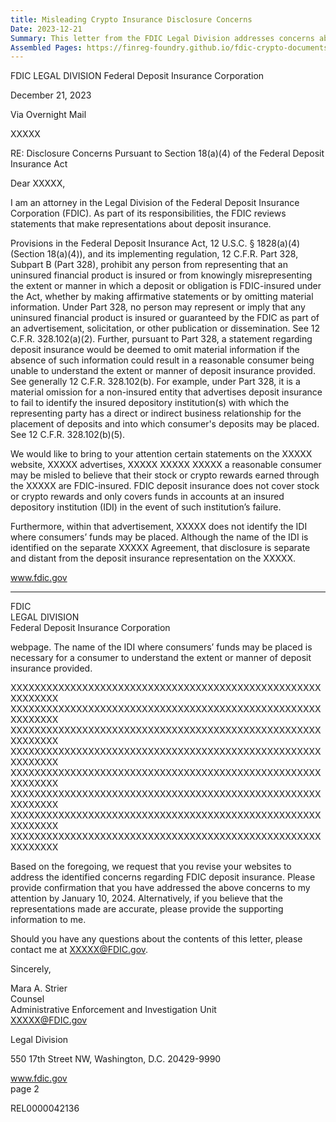```yaml
---
title: Misleading Crypto Insurance Disclosure Concerns
Date: 2023-12-21
Summary: This letter from the FDIC Legal Division addresses concerns about potentially misleading deposit insurance representations on a company's website. The FDIC attorney cites Section 18(a)(4) of the Federal Deposit Insurance Act and 12 C.F.R. Part 328, which prohibit misrepresenting FDIC insurance coverage. The letter states that the company's website may mislead consumers to believe that stock or crypto rewards are FDIC-insured when they are not, and fails to properly identify the insured depository institution where consumers' funds may be placed. The FDIC requests that the company revise its website to address these concerns by January 10, 2024, or provide supporting information if they believe their representations are accurate. (AI-generated)
Assembled Pages: https://finreg-foundry.github.io/fdic-crypto-documents//assets/assembled_pages/document_42136.pdf
---
```

FDIC LEGAL DIVISION
Federal Deposit Insurance Corporation

December 21, 2023

Via Overnight Mail

XXXXX

RE: Disclosure Concerns Pursuant to Section 18(a)(4) of the Federal Deposit Insurance Act

Dear XXXXX,

I am an attorney in the Legal Division of the Federal Deposit Insurance Corporation (FDIC). As part of its responsibilities, the FDIC reviews statements that make representations about deposit insurance.

Provisions in the Federal Deposit Insurance Act, 12 U.S.C. § 1828(a)(4) (Section 18(a)(4)), and its implementing regulation, 12 C.F.R. Part 328, Subpart B (Part 328), prohibit any person from representing that an uninsured financial product is insured or from knowingly misrepresenting the extent or manner in which a deposit or obligation is FDIC-insured under the Act, whether by making affirmative statements or by omitting material information. Under Part 328, no person may represent or imply that any uninsured financial product is insured or guaranteed by the FDIC as part of an advertisement, solicitation, or other publication or dissemination. See 12 C.F.R. 328.102(a)(2). Further, pursuant to Part 328, a statement regarding deposit insurance would be deemed to omit material information if the absence of such information could result in a reasonable consumer being unable to understand the extent or manner of deposit insurance provided. See generally 12 C.F.R. 328.102(b). For example, under Part 328, it is a material omission for a non-insured entity that advertises deposit insurance to fail to identify the insured depository institution(s) with which the representing party has a direct or indirect business relationship for the placement of deposits and into which consumer's deposits may be placed. See 12 C.F.R. 328.102(b)(5).

We would like to bring to your attention certain statements on the XXXXX website, XXXXX advertises, XXXXX XXXXX XXXXX a reasonable consumer may be misled to believe that their stock or crypto rewards earned through the XXXXX are FDIC-insured. FDIC deposit insurance does not cover stock or crypto rewards and only covers funds in accounts at an insured depository institution (IDI) in the event of such institution’s failure.

Furthermore, within that advertisement, XXXXX does not identify the IDI where consumers’ funds may be placed. Although the name of the IDI is identified on the separate XXXXX Agreement, that disclosure is separate and distant from the deposit insurance representation on the XXXXX.

www.fdic.gov


---

FDIC  
LEGAL DIVISION  
Federal Deposit Insurance Corporation  

webpage. The name of the IDI where consumers’ funds may be placed is necessary for a consumer to understand the extent or manner of deposit insurance provided.

XXXXXXXXXXXXXXXXXXXXXXXXXXXXXXXXXXXXXXXXXXXXXXXXXXXXXXXXXXXX  
XXXXXXXXXXXXXXXXXXXXXXXXXXXXXXXXXXXXXXXXXXXXXXXXXXXXXXXXXXXX  
XXXXXXXXXXXXXXXXXXXXXXXXXXXXXXXXXXXXXXXXXXXXXXXXXXXXXXXXXXXX  
XXXXXXXXXXXXXXXXXXXXXXXXXXXXXXXXXXXXXXXXXXXXXXXXXXXXXXXXXXXX  
XXXXXXXXXXXXXXXXXXXXXXXXXXXXXXXXXXXXXXXXXXXXXXXXXXXXXXXXXXXX  
XXXXXXXXXXXXXXXXXXXXXXXXXXXXXXXXXXXXXXXXXXXXXXXXXXXXXXXXXXXX  
XXXXXXXXXXXXXXXXXXXXXXXXXXXXXXXXXXXXXXXXXXXXXXXXXXXXXXXXXXXX  
XXXXXXXXXXXXXXXXXXXXXXXXXXXXXXXXXXXXXXXXXXXXXXXXXXXXXXXXXXXX  

Based on the foregoing, we request that you revise your websites to address the identified concerns regarding FDIC deposit insurance. Please provide confirmation that you have addressed the above concerns to my attention by January 10, 2024. Alternatively, if you believe that the representations made are accurate, please provide the supporting information to me.

Should you have any questions about the contents of this letter, please contact me at XXXXX@FDIC.gov.

Sincerely,

Mara A. Strier  
Counsel  
Administrative Enforcement and Investigation Unit  
XXXXX@FDIC.gov  

Legal Division  

550 17th Street NW, Washington, D.C. 20429-9990  

www.fdic.gov  
page 2  

REL0000042136